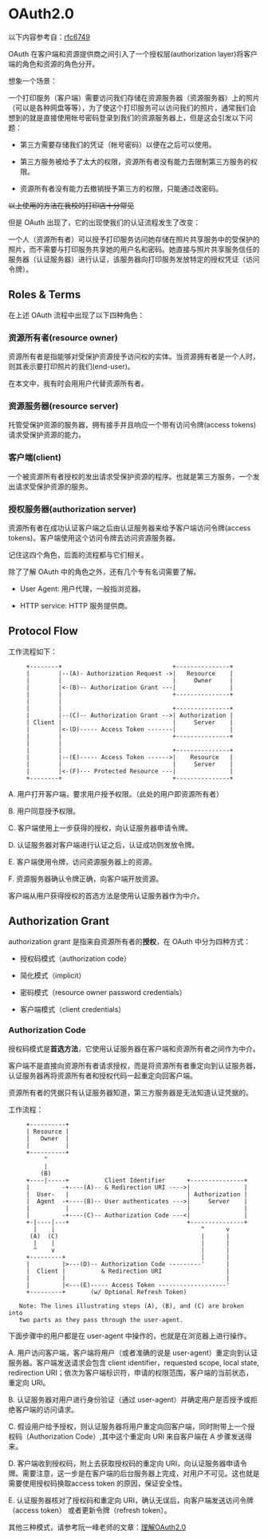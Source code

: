 # OAuth2.0

以下内容参考自：[rfc6749](https://datatracker.ietf.org/doc/html/rfc6749)

OAuth 在客户端和资源提供商之间引入了一个授权层(authorization layer)将客户端的角色和资源的角色分开。

想象一个场景：

一个打印服务（客户端）需要访问我们存储在资源服务器（资源服务器）上的照片（可以是各种网盘等等），为了使这个打印服务可以访问我们的照片，通常我们会想到的就是直接使用帐号密码登录到我们的资源服务器上，但是这会引发以下问题：

- 第三方需要存储我们的凭证（帐号密码）以便在之后可以使用。

- 第三方服务被给予了太大的权限，资源所有者没有能力去限制第三方服务的权限。

- 资源所有者没有能力去撤销授予第三方的权限，只能通过改密码。

~~以上使用的方法在我校的打印店十分常见~~

但是 OAuth 出现了，它的出现使我们的认证流程发生了改变：

一个人（资源所有者）可以授予打印服务访问她存储在照片共享服务中的受保护的照片，而不需要与打印服务共享她的用户名和密码。她直接与照片共享服务信任的服务器（认证服务器）进行认证，该服务器向打印服务发放特定的授权凭证（访问令牌）。

## Roles & Terms

在上述 OAuth 流程中出现了以下四种角色：

### 资源所有者(resource owner)

资源所有者是指能够对受保护资源授予访问权的实体。当资源拥有者是一个人时，则其表示要打印照片的我们(end-user)。

在本文中，我有时会用用户代替资源所有者。

### 资源服务器(resource server)

托管受保护资源的服务器，拥有接手并且响应一个带有访问令牌(access tokens)请求受保护资源的能力。

### 客户端(client)

一个被资源所有者授权的发出请求受保护资源的程序。也就是第三方服务，一个发出请求受保护资源的服务。

### 授权服务器(authorization server)

资源所有者在成功认证客户端之后由认证服务器来给予客户端访问令牌(access tokens)。客户端使用这个访问令牌去访问资源服务器。

记住这四个角色，后面的流程都与它们相关。

除了了解 OAuth 中的角色之外，还有几个专有名词需要了解。

- User Agent: 用户代理，一般指浏览器。

- HTTP service: HTTP 服务提供商。

## Protocol Flow

工作流程如下：

```
     +--------+                               +---------------+
     |        |--(A)- Authorization Request ->|   Resource    |
     |        |                               |     Owner     |
     |        |<-(B)-- Authorization Grant ---|               |
     |        |                               +---------------+
     |        |
     |        |                               +---------------+
     |        |--(C)-- Authorization Grant -->| Authorization |
     | Client |                               |     Server    |
     |        |<-(D)----- Access Token -------|               |
     |        |                               +---------------+
     |        |
     |        |                               +---------------+
     |        |--(E)----- Access Token ------>|    Resource   |
     |        |                               |     Server    |
     |        |<-(F)--- Protected Resource ---|               |
     +--------+                               +---------------+
```

A. 用户打开客户端，要求用户授予权限。（此处的用户即资源所有者）

B. 用户同意授予权限。

C. 客户端使用上一步获得的授权，向认证服务器申请令牌。

D. 认证服务器对客户端进行认证之后，认证成功则发放令牌。

E. 客户端使用令牌，访问资源服务器上的资源。

F. 资源服务器确认令牌正确，向客户端开放资源。

客户端从用户获得授权的首选方法是使用认证服务器作为中介。

## Authorization Grant

authorization grant 是指来自资源所有者的**授权**，在 OAuth 中分为四种方式：

- 授权码模式（authorization code）

- 简化模式（implicit）

- 密码模式（resource owner password credentials）

- 客户端模式（client credentials）

### Authorization Code

授权码模式是**首选方法**，它使用认证服务器在客户端和资源所有者之间作为中介。

客户端不是直接向资源所有者请求授权，而是将资源所有者重定向到认证服务器，认证服务器再将资源所有者和授权代码一起重定向回客户端。

资源所有者的凭据只有认证服务器知道，第三方服务器是无法知道认证凭据的。

工作流程：

```
     +----------+
     | Resource |
     |   Owner  |
     |          |
     +----------+
          ^
          |
         (B)
     +----|-----+          Client Identifier      +---------------+
     |         -+----(A)-- & Redirection URI ---->|               |
     |  User-   |                                 | Authorization |
     |  Agent  -+----(B)-- User authenticates --->|     Server    |
     |          |                                 |               |
     |         -+----(C)-- Authorization Code ---<|               |
     +-|----|---+                                 +---------------+
       |    |                                         ^      v
      (A)  (C)                                        |      |
       |    |                                         |      |
       ^    v                                         |      |
     +---------+                                      |      |
     |         |>---(D)-- Authorization Code ---------'      |
     |  Client |          & Redirection URI                  |
     |         |                                             |
     |         |<---(E)----- Access Token -------------------'
     +---------+       (w/ Optional Refresh Token)

   Note: The lines illustrating steps (A), (B), and (C) are broken into
   two parts as they pass through the user-agent.
```

下面步骤中的用户都是在 user-agent 中操作的，也就是在浏览器上进行操作。

A. 用户访问客户端，客户端将用户（或者准确的说是 user-agent）重定向到认证服务器。客户端发送请求会包含 client identifier，requested scope, local state, redirection URI；依次为客户端标识符，申请的权限范围，客户端的当前状态，重定向 URI。

B. 认证服务器对用户进行身份验证（通过 user-agent）并确定用户是否授予或拒绝客户端的访问请求。

C. 假设用户给予授权，则认证服务器将用户重定向回客户端，同时附带上一个授权码（Authorization Code）,其中这个重定向 URI 来自客户端在 A 步骤发送得来。

D. 客户端收到授权码，附上去获取授权码的重定向 URI，向认证服务器申请令牌。需要注意，这一步是在客户端的后台服务器上完成，对用户不可见。这也就是需要使用授权码换取access token 的原因，保证安全性。

E. 认证服务器核对了授权码和重定向 URI，确认无误后，向客户端发送访问令牌（access token） 或者更新令牌（refresh token）。

其他三种模式，请参考阮一峰老师的文章：[理解OAuth2.0](https://www.ruanyifeng.com/blog/2014/05/oauth_2_0.html)

